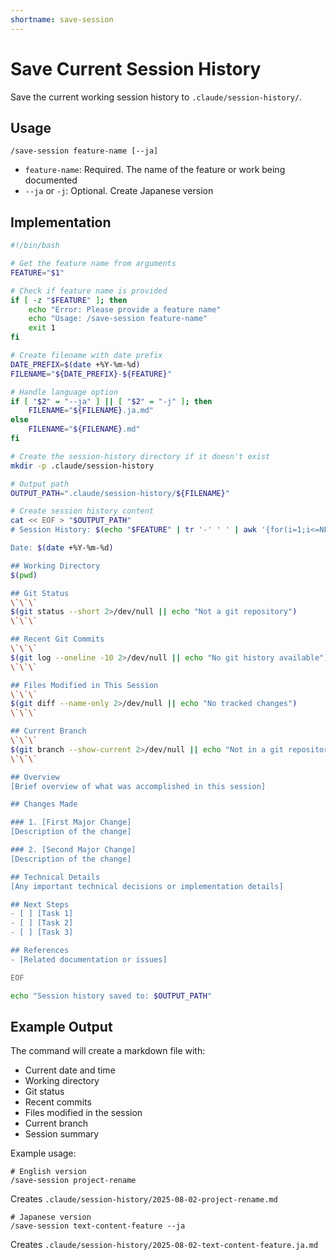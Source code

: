 ```yaml
---
shortname: save-session
---
```


# Save Current Session History

Save the current working session history to `.claude/session-history/`.

## Usage

```
/save-session feature-name [--ja]
```

- `feature-name`: Required. The name of the feature or work being documented
- `--ja` or `-j`: Optional. Create Japanese version

## Implementation

```bash
#!/bin/bash

# Get the feature name from arguments
FEATURE="$1"

# Check if feature name is provided
if [ -z "$FEATURE" ]; then
    echo "Error: Please provide a feature name"
    echo "Usage: /save-session feature-name"
    exit 1
fi

# Create filename with date prefix
DATE_PREFIX=$(date +%Y-%m-%d)
FILENAME="${DATE_PREFIX}-${FEATURE}"

# Handle language option
if [ "$2" = "--ja" ] || [ "$2" = "-j" ]; then
    FILENAME="${FILENAME}.ja.md"
else
    FILENAME="${FILENAME}.md"
fi

# Create the session-history directory if it doesn't exist
mkdir -p .claude/session-history

# Output path
OUTPUT_PATH=".claude/session-history/${FILENAME}"

# Create session history content
cat << EOF > "$OUTPUT_PATH"
# Session History: $(echo "$FEATURE" | tr '-' ' ' | awk '{for(i=1;i<=NF;i++)sub(/./,toupper(substr($i,1,1)),$i)}1')

Date: $(date +%Y-%m-%d)

## Working Directory
$(pwd)

## Git Status
\`\`\`
$(git status --short 2>/dev/null || echo "Not a git repository")
\`\`\`

## Recent Git Commits
\`\`\`
$(git log --oneline -10 2>/dev/null || echo "No git history available")
\`\`\`

## Files Modified in This Session
\`\`\`
$(git diff --name-only 2>/dev/null || echo "No tracked changes")
\`\`\`

## Current Branch
\`\`\`
$(git branch --show-current 2>/dev/null || echo "Not in a git repository")
\`\`\`

## Overview
[Brief overview of what was accomplished in this session]

## Changes Made

### 1. [First Major Change]
[Description of the change]

### 2. [Second Major Change]
[Description of the change]

## Technical Details
[Any important technical decisions or implementation details]

## Next Steps
- [ ] [Task 1]
- [ ] [Task 2]
- [ ] [Task 3]

## References
- [Related documentation or issues]

EOF

echo "Session history saved to: $OUTPUT_PATH"
```

## Example Output

The command will create a markdown file with:
- Current date and time
- Working directory
- Git status
- Recent commits
- Files modified in the session
- Current branch
- Session summary

Example usage:
```
# English version
/save-session project-rename
```
Creates `.claude/session-history/2025-08-02-project-rename.md`

```
# Japanese version
/save-session text-content-feature --ja
```
Creates `.claude/session-history/2025-08-02-text-content-feature.ja.md`